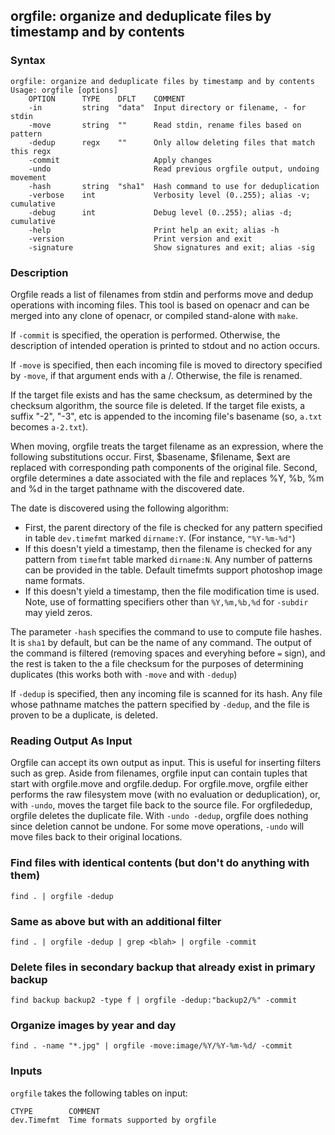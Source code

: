 ## orgfile: organize and deduplicate files by timestamp and by contents



### Syntax

```
orgfile: organize and deduplicate files by timestamp and by contents
Usage: orgfile [options]
    OPTION      TYPE    DFLT    COMMENT
    -in         string  "data"  Input directory or filename, - for stdin
    -move       string  ""      Read stdin, rename files based on pattern
    -dedup      regx    ""      Only allow deleting files that match this regx
    -commit                     Apply changes
    -undo                       Read previous orgfile output, undoing movement
    -hash       string  "sha1"  Hash command to use for deduplication
    -verbose    int             Verbosity level (0..255); alias -v; cumulative
    -debug      int             Debug level (0..255); alias -d; cumulative
    -help                       Print help an exit; alias -h
    -version                    Print version and exit
    -signature                  Show signatures and exit; alias -sig

```

### Description

Orgfile reads a list of filenames from stdin and performs move and dedup operations with
incoming files. 
This tool is based on openacr and can be merged into any clone of openacr, or compiled stand-alone
with `make`.

If `-commit` is specified, the operation is performed. Otherwise, the description of intended
operation is printed to stdout and no action occurs.

If `-move` is specified, then each incoming file is moved to directory specified by `-move`, if that
argument ends with a /. Otherwise, the file is renamed.

If the target file exists and has the same checksum, as determined by the checksum algorithm, the source file is deleted.
If the target file exists, a suffix "-2", "-3", etc is appended 
to the incoming file's basename (so, `a.txt` becomes `a-2.txt`).

When moving, orgfile treats the target filename as an expression, where the following substitutions occur.
First, $basename, $filename, $ext are replaced with corresponding path components of the original file.
Second, orgfile determines a date associated with the file and replaces %Y, %b, %m and %d in the target pathname
with the discovered date.

The date is discovered using the following algorithm:
- First, the parent directory of the file is checked for any pattern specified in table `dev.timefmt` marked `dirname:Y`.
(For instance, `"%Y-%m-%d"`)
- If this doesn't yield a timestamp, then the filename is checked for any pattern from `timefmt` table marked `dirname:N`.
Any number of patterns can be provided in the table. Default timefmts support photoshop image name formats.
- If this doesn't yield a timestamp, then the file modification time is used.
Note, use of formatting specifiers other than `%Y,%m,%b,%d` for `-subdir` may
yield zeros.

The parameter `-hash` specifies the command to use to compute file hashes. It is `sha1` by default, but can
be the name of any command. The output of the command is filtered (removing spaces and everyhing before `=` sign),
and the rest is taken to the a file checksum for the purposes of determining duplicates (this works both
with `-move` and with `-dedup`)

If `-dedup` is specified, then any incoming file is scanned for its hash.
Any file whose pathname matches the pattern specified by `-dedup`, and the file is proven to be a duplicate,
is deleted.

### Reading Output As Input

Orgfile can accept its own output as input. This is useful for inserting filters such as grep.
Aside from filenames, orgfile input can contain tuples that start with orgfile.move and orgfile.dedup.
For orgfile.move, orgfile either performs the raw filesystem move (with no evaluation or deduplication), or, with 
`-undo`, moves the target file back to the source file.
For orgfilededup, orgfile deletes the duplicate file. With `-undo -dedup`, orgfile does nothing
since deletion cannot be undone.
For some move operations, `-undo` will move files back to their original locations.

### Find files with identical contents (but don't do anything with them)

```
find . | orgfile -dedup
```

### Same as above but with an additional filter

```
find . | orgfile -dedup | grep <blah> | orgfile -commit
```

### Delete files in secondary backup that already exist in primary backup

```
find backup backup2 -type f | orgfile -dedup:"backup2/%" -commit
```

### Organize images by year and day

```
find . -name "*.jpg" | orgfile -move:image/%Y/%Y-%m-%d/ -commit
```

### Inputs

`orgfile` takes the following tables on input:
```
CTYPE        COMMENT
dev.Timefmt  Time formats supported by orgfile
```

